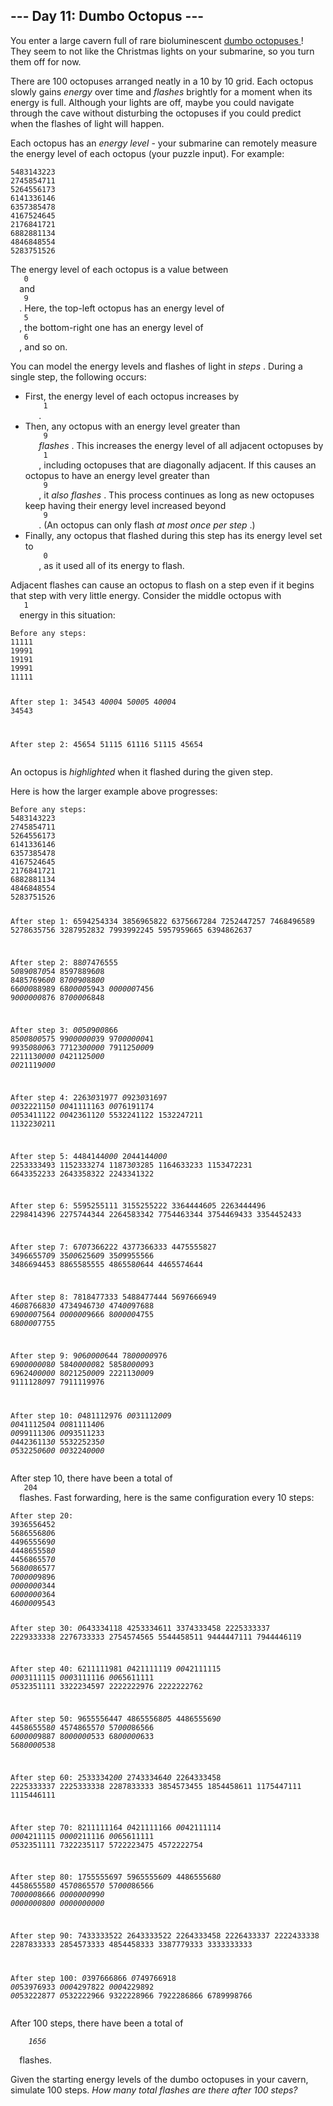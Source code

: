 <article class="day-desc">
 <h2>
  --- Day 11: Dumbo Octopus ---
 </h2>
 <p>
  You enter a large cavern full of rare bioluminescent
  <a href="https://www.youtube.com/watch?v=eih-VSaS2g0" target="_blank">
   dumbo octopuses
  </a>
  ! They seem to not like the Christmas lights on your submarine, so you turn them off for now.
 </p>
 <p>
  There are 100
  <span title="I know it's weird; I grew up saying 'octopi' too.">
   octopuses
  </span>
  arranged neatly in a 10 by 10 grid. Each octopus slowly gains
  <em>
   energy
  </em>
  over time and
  <em>
   flashes
  </em>
  brightly for a moment when its energy is full. Although your lights are off, maybe you could navigate through the cave without disturbing the octopuses if you could predict when the flashes of light will happen.
 </p>
 <p>
  Each octopus has an
  <em>
   energy level
  </em>
  - your submarine can remotely measure the energy level of each octopus (your puzzle input). For example:
 </p>
 <pre><code>5483143223
2745854711
5264556173
6141336146
6357385478
4167524645
2176841721
6882881134
4846848554
5283751526
</code></pre>
 <p>
  The energy level of each octopus is a value between
  <code>
   0
  </code>
  and
  <code>
   9
  </code>
  . Here, the top-left octopus has an energy level of
  <code>
   5
  </code>
  , the bottom-right one has an energy level of
  <code>
   6
  </code>
  , and so on.
 </p>
 <p>
  You can model the energy levels and flashes of light in
  <em>
   steps
  </em>
  . During a single step, the following occurs:
 </p>
 <ul>
  <li>
   First, the energy level of each octopus increases by
   <code>
    1
   </code>
   .
  </li>
  <li>
   Then, any octopus with an energy level greater than
   <code>
    9
   </code>
   <em>
    flashes
   </em>
   . This increases the energy level of all adjacent octopuses by
   <code>
    1
   </code>
   , including octopuses that are diagonally adjacent. If this causes an octopus to have an energy level greater than
   <code>
    9
   </code>
   , it
   <em>
    also flashes
   </em>
   . This process continues as long as new octopuses keep having their energy level increased beyond
   <code>
    9
   </code>
   . (An octopus can only flash
   <em>
    at most once per step
   </em>
   .)
  </li>
  <li>
   Finally, any octopus that flashed during this step has its energy level set to
   <code>
    0
   </code>
   , as it used all of its energy to flash.
  </li>
 </ul>
 <p>
  Adjacent flashes can cause an octopus to flash on a step even if it begins that step with very little energy. Consider the middle octopus with
  <code>
   1
  </code>
  energy in this situation:
 </p>
 <pre><code>Before any steps:
11111
19991
19191
19991
11111

After step 1:
34543
4<em>000</em>4
5<em>000</em>5
4<em>000</em>4
34543

After step 2:
45654
51115
61116
51115
45654
</code></pre>
 <p>
  An octopus is
  <em>
   highlighted
  </em>
  when it flashed during the given step.
 </p>
 <p>
  Here is how the larger example above progresses:
 </p>
 <pre><code>Before any steps:
5483143223
2745854711
5264556173
6141336146
6357385478
4167524645
2176841721
6882881134
4846848554
5283751526

After step 1:
6594254334
3856965822
6375667284
7252447257
7468496589
5278635756
3287952832
7993992245
5957959665
6394862637

After step 2:
88<em>0</em>7476555
5<em>0</em>89<em>0</em>87<em>0</em>54
85978896<em>0</em>8
84857696<em>00</em>
87<em>00</em>9<em>0</em>88<em>00</em>
66<em>000</em>88989
68<em>0000</em>5943
<em>000000</em>7456
9<em>000000</em>876
87<em>0000</em>6848

After step 3:
<em>00</em>5<em>0</em>9<em>00</em>866
85<em>00</em>8<em>00</em>575
99<em>000000</em>39
97<em>000000</em>41
9935<em>0</em>8<em>00</em>63
77123<em>00000</em>
791125<em>000</em>9
221113<em>0000</em>
<em>0</em>421125<em>000</em>
<em>00</em>21119<em>000</em>

After step 4:
2263<em>0</em>31977
<em>0</em>923<em>0</em>31697
<em>00</em>3222115<em>0</em>
<em>00</em>41111163
<em>00</em>76191174
<em>00</em>53411122
<em>00</em>4236112<em>0</em>
5532241122
1532247211
113223<em>0</em>211

After step 5:
4484144<em>000</em>
2<em>0</em>44144<em>000</em>
2253333493
1152333274
11873<em>0</em>3285
1164633233
1153472231
6643352233
2643358322
2243341322

After step 6:
5595255111
3155255222
33644446<em>0</em>5
2263444496
2298414396
2275744344
2264583342
7754463344
3754469433
3354452433

After step 7:
67<em>0</em>7366222
4377366333
4475555827
34966557<em>0</em>9
35<em>00</em>6256<em>0</em>9
35<em>0</em>9955566
3486694453
8865585555
486558<em>0</em>644
4465574644

After step 8:
7818477333
5488477444
5697666949
46<em>0</em>876683<em>0</em>
473494673<em>0</em>
474<em>00</em>97688
69<em>0000</em>7564
<em>000000</em>9666
8<em>00000</em>4755
68<em>0000</em>7755

After step 9:
9<em>0</em>6<em>0000</em>644
78<em>00000</em>976
69<em>000000</em>8<em>0</em>
584<em>00000</em>82
5858<em>0000</em>93
69624<em>00000</em>
8<em>0</em>2125<em>000</em>9
222113<em>000</em>9
9111128<em>0</em>97
7911119976

After step 10:
<em>0</em>481112976
<em>00</em>31112<em>00</em>9
<em>00</em>411125<em>0</em>4
<em>00</em>811114<em>0</em>6
<em>00</em>991113<em>0</em>6
<em>00</em>93511233
<em>0</em>44236113<em>0</em>
553225235<em>0</em>
<em>0</em>53225<em>0</em>6<em>00</em>
<em>00</em>3224<em>0000</em>
</code></pre>
 <p>
  After step 10, there have been a total of
  <code>
   204
  </code>
  flashes. Fast forwarding, here is the same configuration every 10 steps:
 </p>
 <pre><code>After step 20:
3936556452
56865568<em>0</em>6
449655569<em>0</em>
444865558<em>0</em>
445686557<em>0</em>
568<em>00</em>86577
7<em>00000</em>9896
<em>0000000</em>344
6<em>000000</em>364
46<em>0000</em>9543

After step 30:
<em>0</em>643334118
4253334611
3374333458
2225333337
2229333338
2276733333
2754574565
5544458511
9444447111
7944446119

After step 40:
6211111981
<em>0</em>421111119
<em>00</em>42111115
<em>000</em>3111115
<em>000</em>3111116
<em>00</em>65611111
<em>0</em>532351111
3322234597
2222222976
2222222762

After step 50:
9655556447
48655568<em>0</em>5
448655569<em>0</em>
445865558<em>0</em>
457486557<em>0</em>
57<em>000</em>86566
6<em>00000</em>9887
8<em>000000</em>533
68<em>00000</em>633
568<em>0000</em>538

After step 60:
25333342<em>00</em>
274333464<em>0</em>
2264333458
2225333337
2225333338
2287833333
3854573455
1854458611
1175447111
1115446111

After step 70:
8211111164
<em>0</em>421111166
<em>00</em>42111114
<em>000</em>4211115
<em>0000</em>211116
<em>00</em>65611111
<em>0</em>532351111
7322235117
5722223475
4572222754

After step 80:
1755555697
59655556<em>0</em>9
448655568<em>0</em>
445865558<em>0</em>
457<em>0</em>86557<em>0</em>
57<em>000</em>86566
7<em>00000</em>8666
<em>0000000</em>99<em>0</em>
<em>0000000</em>8<em>00</em>
<em>0000000000</em>

After step 90:
7433333522
2643333522
2264333458
2226433337
2222433338
2287833333
2854573333
4854458333
3387779333
3333333333

After step 100:
<em>0</em>397666866
<em>0</em>749766918
<em>00</em>53976933
<em>000</em>4297822
<em>000</em>4229892
<em>00</em>53222877
<em>0</em>532222966
9322228966
7922286866
6789998766
</code></pre>
 <p>
  After 100 steps, there have been a total of
  <code>
   <em>
    1656
   </em>
  </code>
  flashes.
 </p>
 <p>
  Given the starting energy levels of the dumbo octopuses in your cavern, simulate 100 steps.
  <em>
   How many total flashes are there after 100 steps?
  </em>
 </p>
</article>
